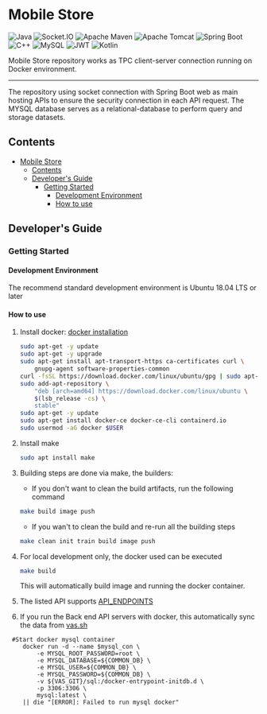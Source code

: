 # Mobile Store

![Java](https://img.shields.io/badge/java-%23ED8B00.svg?style=for-the-badge&logo=java&logoColor=white)
![Socket.IO](https://img.shields.io/badge/Socket.io-010101?&style=for-the-badge&logo=Socket.io&logoColor=white)
![Apache Maven](https://img.shields.io/badge/Apache%20Maven-C71A36?style=for-the-badge&logo=Apache%20Maven&logoColor=white)
![Apache Tomcat](https://img.shields.io/badge/apache%20tomcat-%23F8DC75.svg?style=for-the-badge&logo=apache-tomcat&logoColor=black)
![Spring Boot](https://img.shields.io/badge/Spring_Boot-F2F4F9?style=for-the-badge&logo=spring-boot)
![C++](https://img.shields.io/badge/C%2B%2B-blue?style=for-the-badge&logo=c++&logoColor=white)
![MySQL](https://img.shields.io/badge/MySQL-blue?style=for-the-badge&logo=MYSQL&logoColor=white)
![JWT](https://img.shields.io/badge/JWT-green?style=for-the-badge&logo=spring-boot&logoColor=white)
![Kotlin](https://img.shields.io/badge/kotlin-%23ER8B41.svg?style=for-the-badge&logo=kotlin&logoColor=white)

Mobile Store repository works as TPC client-server connection running on Docker environment.

---
The repository using socket connection with Spring Boot web as main hosting APIs to ensure the security connection in each API request. The MYSQL database serves as a relational-database to perform query and storage datasets.

## Contents

- [Mobile Store](#mobile-store)
  - [Contents](#contents)
  - [Developer's Guide](#developers-guide)
    - [Getting Started](#getting-started)
      - [Development Environment](#development-environment)
      - [How to use](#how-to-use)

## Developer's Guide

### Getting Started

#### Development Environment

The recommend standard development environment is Ubuntu 18.04 LTS or later

#### How to use

1. Install docker: [docker installation](https://docs.docker.com/engine/install/ubuntu/)

    ```bash
    sudo apt-get -y update
    sudo apt-get -y upgrade
    sudo apt-get install apt-transport-https ca-certificates curl \
        gnupg-agent software-properties-common
    curl -fsSL https://download.docker.com/linux/ubuntu/gpg | sudo apt-key add -
    sudo add-apt-repository \
        "deb [arch=amd64] https://download.docker.com/linux/ubuntu \
        $(lsb_release -cs) \
        stable"
    sudo apt-get -y update
    sudo apt-get install docker-ce docker-ce-cli containerd.io
    sudo usermod -aG docker $USER
    ```

2. Install make
    ```bash
    sudo apt install make
    ```

3. Building steps are done via make, the builders:
    - If you don't want to clean the build artifacts, run the following command
    ```bash
    make build image push
    ```
    - If you wan't to clean the build and re-run all the building steps
    ```bash
    make clean init train build image push
    ```

4. For local development only, the docker used can be executed
   ```bash
   make build
   ```
   This will automatically build image and running the docker container.

5. The listed API supports [API_ENDPOINTS](https://github.com/anhdung2k1/mobile-store/tree/main/authentication)
6. If you run the Back end API servers with docker, this automatically sync the data from [vas.sh](https://github.com/anhdung2k1/mobile-store/blob/main/vas.sh)
```
 #Start docker mysql container
    docker run -d --name $mysql_con \
        -e MYSQL_ROOT_PASSWORD=root \
        -e MYSQL_DATABASE=${COMMON_DB} \
        -e MYSQL_USER=${COMMON_DB} \
        -e MYSQL_PASSWORD=${COMMON_DB} \
        -v ${VAS_GIT}/sql:/docker-entrypoint-initdb.d \
        -p 3306:3306 \
        mysql:latest \
    || die "[ERROR]: Failed to run mysql docker"
```

